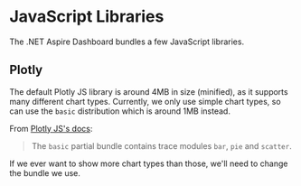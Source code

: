 # JavaScript Libraries

The .NET Aspire Dashboard bundles a few JavaScript libraries.

## Plotly

The default Plotly JS library is around 4MB in size (minified), as it supports many different chart types. Currently, we only use simple chart types, so can use the `basic` distribution which is around 1MB instead.

From [Plotly JS's docs](https://github.com/plotly/plotly.js/blob/22efc2fb76f4c890a2c33448e6f1485ecab77f26/dist/README.md#plotlyjs-basic):

> The `basic` partial bundle contains trace modules `bar`, `pie` and `scatter`.

If we ever want to show more chart types than those, we'll need to change the bundle we use.
